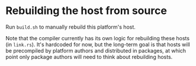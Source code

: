 # Rebuilding the host from source

Run `build.sh` to manually rebuild this platform's host.

Note that the compiler currently has its own logic for rebuilding these hosts
(in `link.rs`). It's hardcoded for now, but the long-term goal is that
hosts will be precompiled by platform authors and distributed in packages,
at which point only package authors will need to think about rebuilding hosts.
